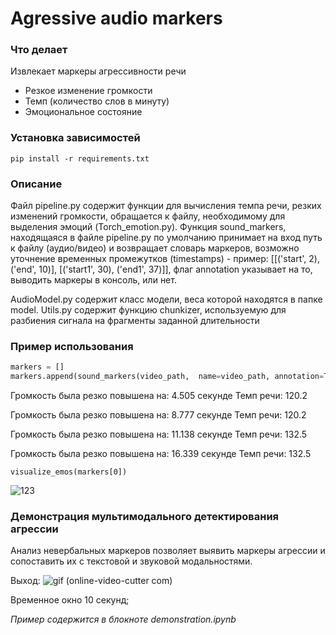 # Agressive audio markers

### Что делает
Извлекает маркеры агрессивности речи
<ul>
  <li>Резкое изменение громкости</li>
  <li>Темп (количество слов в минуту)</li>
  <li>Эмоциональное состояние</li>
</ul>

### Установка зависимостей

```
pip install -r requirements.txt
```

### Описание 

Файл pipeline.py  содержит функции для вычисления темпа речи, резких изменений громкости, обращается к файлу, необходимому для выделения эмоций (Torch_emotion.py).
Функция sound_markers, находящаяся в файле pipeline.py по умолчанию принимает на вход путь к файлу (аудио/видео) и возвращает словарь маркеров, возможно уточнение временных промежутков (timestamps) - пример: [[('start', 2), ('end', 10)], [('start1', 30), ('end1', 37)]], флаг annotation указывает на то, выводить маркеры в консоль, или нет.

AudioModel.py содержит класс модели, веса которой находятся в папке model.
Utils.py содержит функцию chunkizer, используeмую для разбиения сигнала на фрагменты заданной длительности

### Пример использования
```python
markers = []
markers.append(sound_markers(video_path,  name=video_path, annotation=True))
```
Громкость была резко повышена на: 4.505 секунде
Темп речи: 120.2

Громкость была резко повышена на: 8.777 секунде
Темп речи: 120.2

Громкость была резко повышена на: 11.138 секунде
Темп речи: 132.5

Громкость была резко повышена на: 16.339 секунде
Темп речи: 132.5

```
visualize_emos(markers[0])
```
![123](https://user-images.githubusercontent.com/34346831/176686752-f3c922a9-b5bc-4138-916e-a6763ab2b441.png)

### Демонстрация мультимодального детектирования агрессии
Анализ невербальных маркеров позволяет выявить маркеры агрессии и сопоставить их с текстовой и звуковой модальностями.

Выход:
![gif (online-video-cutter com)](https://user-images.githubusercontent.com/83948828/176669174-82891331-7328-434e-bf2a-98ce291ab146.gif)

Временное окно 10 секунд;

*Пример содержится в блокноте demonstration.ipynb*

